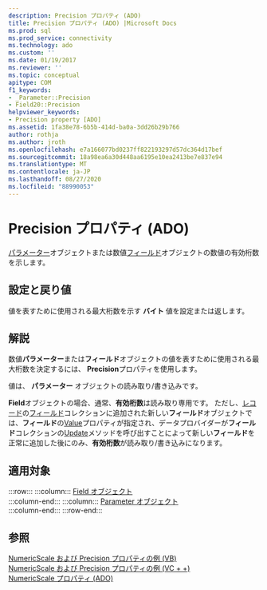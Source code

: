 ```yaml
---
description: Precision プロパティ (ADO)
title: Precision プロパティ (ADO) |Microsoft Docs
ms.prod: sql
ms.prod_service: connectivity
ms.technology: ado
ms.custom: ''
ms.date: 01/19/2017
ms.reviewer: ''
ms.topic: conceptual
apitype: COM
f1_keywords:
- _Parameter::Precision
- Field20::Precision
helpviewer_keywords:
- Precision property [ADO]
ms.assetid: 1fa38e78-6b5b-414d-ba0a-3dd26b29b766
author: rothja
ms.author: jroth
ms.openlocfilehash: e7a166077bd0237ff822193297d57dc364d17bef
ms.sourcegitcommit: 18a98ea6a30d448aa6195e10ea2413be7e837e94
ms.translationtype: MT
ms.contentlocale: ja-JP
ms.lasthandoff: 08/27/2020
ms.locfileid: "88990053"
---
```

# <a name="precision-property-ado"></a>Precision プロパティ (ADO)
[パラメーター](./parameter-object.md)オブジェクトまたは数値[フィールド](./field-object.md)オブジェクトの数値の有効桁数を示します。  
  
## <a name="settings-and-return-values"></a>設定と戻り値  
 値を表すために使用される最大桁数を示す **バイト** 値を設定または返します。  
  
## <a name="remarks"></a>解説  
 数値**パラメーター**または**フィールド**オブジェクトの値を表すために使用される最大桁数を決定するには、 **Precision**プロパティを使用します。  
  
 値は、 **パラメーター** オブジェクトの読み取り/書き込みです。  
  
 **Field**オブジェクトの場合、通常、**有効桁数**は読み取り専用です。 ただし、[レコード](./record-object-ado.md)の[フィールド](./fields-collection-ado.md)コレクションに追加された新しい**フィールド**オブジェクトでは、**フィールド**の[Value](./value-property-ado.md)プロパティが指定され、データプロバイダーが**フィールド**コレクションの[Update](./update-method.md)メソッドを呼び出すことによって新しい**フィールド**を正常に追加した後にのみ、**有効桁数**が読み取り/書き込みになります。  
  
## <a name="applies-to"></a>適用対象  

:::row:::
    :::column:::
        [Field オブジェクト](./field-object.md)  
    :::column-end:::
    :::column:::
        [Parameter オブジェクト](./parameter-object.md)  
    :::column-end:::
:::row-end:::

## <a name="see-also"></a>参照  
 [NumericScale および Precision プロパティの例 (VB)](./numericscale-and-precision-properties-example-vb.md)   
 [NumericScale および Precision プロパティの例 (VC + +)](./numericscale-and-precision-properties-example-vc.md)   
 [NumericScale プロパティ (ADO)](./numericscale-property-ado.md)